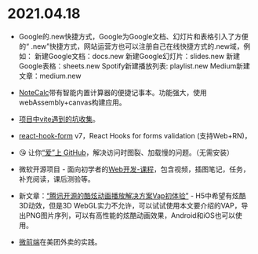 # 2021.04.18

- Google的.new快捷方式，Google为Google文档、幻灯片和表格引入了方便的“ .new”快捷方式，网站运营方也可以注册自己在线快捷方式的.new域，例如：
新建Google文档：docs.new
新建Google幻灯片：slides.new
新建Google表格：sheets.new
Spotify新建播放列表: playlist.new
Medium新建文章：medium.new

- [NoteCalc](https://bbodi.github.io/notecalc3)带有智能内置计算器的便捷记事本。功能强大，使用webAssembly+canvas构建应用。

- [项目中vite遇到的坑收集](https://mp.weixin.qq.com/s/Df0-YmQ0uV1NLATLmJu4Ww)。

- [react-hook-form](https://github.com/react-hook-form/react-hook-form) v7，React Hooks for forms validation (支持Web+RN)，

- 😘 让你[“爱”上 GitHub](https://github.com/521xueweihan/GitHub520)，解决访问时图裂、加载慢的问题。（无需安装）

- 微软开源项目 - 面向初学者的[Web开发-课程](https://github.com/microsoft/Web-Dev-For-Beginners)，包含视频，插图笔记，任务，补充阅读，课后测验等。

- 新文章：[“腾讯开源的酷炫动画播放解决方案Vap初体验”](https://www.zhangxinxu.com/wordpress/2021/04/tencent-vap-%e8%a7%86%e9%a2%91%e5%8a%a8%e7%94%bb/ ) -  H5中希望有炫酷3D动效，但是3D WebGL实力不允许，可以试试使用本文要介绍的VAP，导出PNG图片序列，可以有高性能的炫酷动画效果，Android和iOS也可以使用。 

- [微前端](https://tech.meituan.com/2020/02/27/meituan-waimai-micro-frontends-practice.html)在美团外卖的实践。